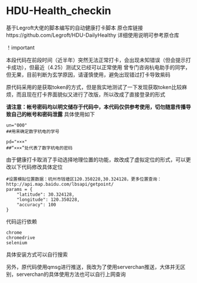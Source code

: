 # HDU-Health_checkin
基于Legroft大佬的脚本编写的自动健康打卡脚本
原仓库链接https://github.com/Legroft/HDU-DailyHealthy
详细使用说明可参考原仓库

！important

本段代码在前段时间（近半年）突然无法正常打卡，会出现未知错误（但会提示打卡成功），但最近（4.25）测试又已经可以正常使用
曾专门咨询杭电助手的同学，但无果，目前判断为玄学原因，请谨慎使用，避免出现错过打卡导致紫码

原代码采用的是获取token的方式，但是我实地测试了一下发现获取token比较麻烦，而且现在打卡界面貌似又进行了改版，所以改成了直接登录的形式

**请注意：帐号密码均以明文储存于代码中，本代码仅供参考使用，切勿随意传播导致自己的帐号和密码泄露**
具体使用如下
```python3
un="000"
##用来确定数字杭电的学号

pd="×××"
##“×××”处代表了数字杭电的密码
```

由于健康打卡取消了手动选择地理位置的功能，故改成了虚拟定位的形式，可以更改以下代码修改具体定位
```python3
#设置模拟位置数据：杭州市钱塘区120.350228,30.324128，更多位置查询：http://api.map.baidu.com/lbsapi/getpoint/
params = {
    "latitude": 30.324128,
    "longitude": 120.350228,
    "accuracy": 100
}
```
代码运行依赖
```
chrome
chromedrive
selenium
```
具体安装方式可以自行搜索

另外，原代码使用qmsg进行推送，我改为了使用serverchan推送，大体并无区别，serverchan的具体使用方法也可以自行上网查询
